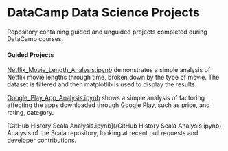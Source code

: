 # DataCamp Data Science Projects
Repository containing guided and unguided projects completed during DataCamp courses.

#### Guided Projects
[Netflix_Movie_Length_Analysis.ipynb](/Netflix_Movie_Length_Analysis.ipynb) demonstrates a simple analysis of Netflix movie lengths through time, broken down by the type of movie. The dataset is filtered and then matplotlib is used to display the results.

[Google_Play_App_Analysis.ipynb](/Google_Play_App_Analysis.ipynb) shows a simple analysis of factoring affecting the apps downloaded through Google Play, such as price, and rating, category.

[GitHub History Scala Analysis.ipynb](/GitHub History Scala Analysis.ipynb) Analysis of the Scala repository, looking at recent pull requests and developer contributions.
